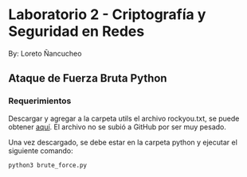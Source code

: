 # Laboratorio 2 - Criptografía y Seguridad en Redes
By: Loreto Ñancucheo

## Ataque de Fuerza Bruta Python 

### Requerimientos

Descargar y agregar a la carpeta utils el archivo rockyou.txt, se puede obtener [aquí](https://www.kaggle.com/datasets/wjburns/common-password-list-rockyoutxt). El archivo no se subió a GitHub por ser muy pesado.

Una vez descargado, se debe estar en la carpeta python y ejecutar el siguiente comando:

```bash
python3 brute_force.py
```

